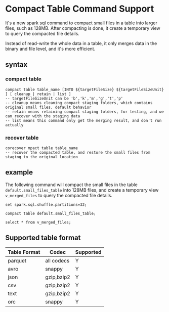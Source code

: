 <!--
- Licensed to the Apache Software Foundation (ASF) under one or more
- contributor license agreements.  See the NOTICE file distributed with
- this work for additional information regarding copyright ownership.
- The ASF licenses this file to You under the Apache License, Version 2.0
- (the "License"); you may not use this file except in compliance with
- the License.  You may obtain a copy of the License at
-
-   http://www.apache.org/licenses/LICENSE-2.0
-
- Unless required by applicable law or agreed to in writing, software
- distributed under the License is distributed on an "AS IS" BASIS,
- WITHOUT WARRANTIES OR CONDITIONS OF ANY KIND, either express or implied.
- See the License for the specific language governing permissions and
- limitations under the License.
-->

# Compact Table Command Support

It's a new spark sql command to compact small files in a table into larger files, such as 128MB.
After compacting is done, it create a temporary view to query the compacted file details.

Instead of read-write the whole data in a table, it only merges data in the binary and file level,
and it's more efficient.

## syntax

### compact table

```sparksql
compact table table_name [INTO ${targetFileSize} ${targetFileSizeUnit} ] [ cleanup | retain | list ]
-- targetFileSizeUnit can be 'b','k','m','g','t','p'
-- cleanup means cleaning compact staging folders, which contains original small files, default behavior
-- retain means retaining compact staging folders, for testing, and we can recover with the staging data
-- list means this command only get the merging result, and don't run actually
```

### recover table

```sparksql
corecover mpact table table_name
-- recover the compacted table, and restore the small files from staging to the original location
```

## example

The following command will compact the small files in the table `default.small_files_table` into 128MB files, and create
a temporary view `v_merged_files` to query the compacted file details.

```sparksql
set spark.sql.shuffle.partitions=32;

compact table default.small_files_table;

select * from v_merged_files;
```

## Supported table format

| Table Format |   Codec    | Supported |
|--------------|------------|-----------|
| parquet      | all codecs | Y         |
| avro         | snappy     | Y         |
| json         | gzip,bzip2 | Y         |
| csv          | gzip,bzip2 | Y         |
| text         | gzip,bzip2 | Y         |
| orc          | snappy     | Y         |

